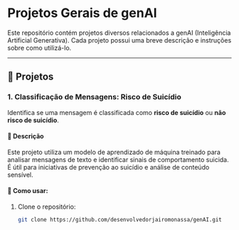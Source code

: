 # Projetos Gerais de genAI

Este repositório contém projetos diversos relacionados a genAI (Inteligência Artificial Generativa). Cada projeto possui uma breve descrição e instruções sobre como utilizá-lo.

---

## 📂 Projetos

### 1. Classificação de Mensagens: Risco de Suicídio
Identifica se uma mensagem é classificada como **risco de suicídio** ou **não risco de suicídio**.

#### 📌 Descrição
Este projeto utiliza um modelo de aprendizado de máquina treinado para analisar mensagens de texto e identificar sinais de comportamento suicida. É útil para iniciativas de prevenção ao suicídio e análise de conteúdo sensível.

#### 🚀 Como usar:
1. Clone o repositório:
   ```bash
   git clone https://github.com/desenvolvedorjairomonassa/genAI.git
